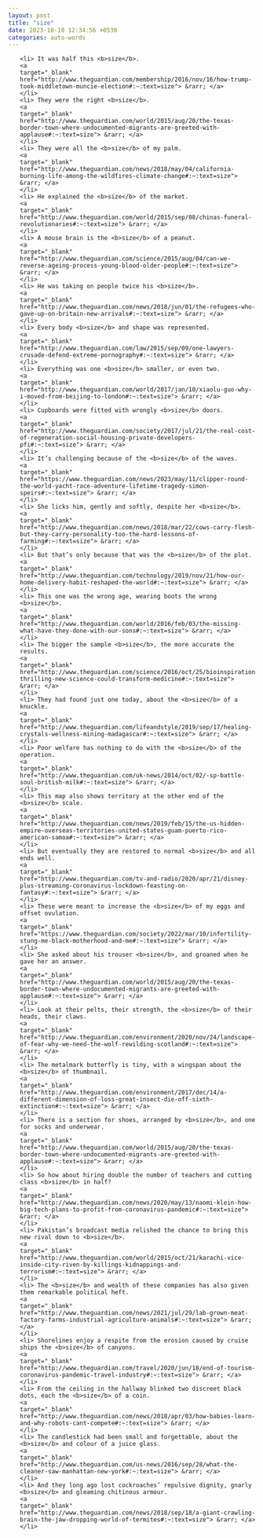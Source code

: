 ```yaml
---
layout: post
title: "size"
date: 2023-10-10 12:34:56 +0530
categories: auto-words
---
```

<ol>

    <li> It was half this <b>size</b>.
    <a 
    target="_blank" 
    href="http://www.theguardian.com/membership/2016/nov/16/how-trump-took-middletown-muncie-election#:~:text=size"> &rarr; </a>
    </li>
    <li> They were the right <b>size</b>.
    <a 
    target="_blank" 
    href="http://www.theguardian.com/world/2015/aug/20/the-texas-border-town-where-undocumented-migrants-are-greeted-with-applause#:~:text=size"> &rarr; </a>
    </li>
    <li> They were all the <b>size</b> of my palm.
    <a 
    target="_blank" 
    href="http://www.theguardian.com/news/2018/may/04/california-burning-life-among-the-wildfires-climate-change#:~:text=size"> &rarr; </a>
    </li>
    <li> He explained the <b>size</b> of the market.
    <a 
    target="_blank" 
    href="http://www.theguardian.com/world/2015/sep/08/chinas-funeral-revolutionaries#:~:text=size"> &rarr; </a>
    </li>
    <li> A mouse brain is the <b>size</b> of a peanut.
    <a 
    target="_blank" 
    href="http://www.theguardian.com/science/2015/aug/04/can-we-reverse-ageing-process-young-blood-older-people#:~:text=size"> &rarr; </a>
    </li>
    <li> He was taking on people twice his <b>size</b>.
    <a 
    target="_blank" 
    href="http://www.theguardian.com/news/2018/jun/01/the-refugees-who-gave-up-on-britain-new-arrivals#:~:text=size"> &rarr; </a>
    </li>
    <li> Every body <b>size</b> and shape was represented.
    <a 
    target="_blank" 
    href="http://www.theguardian.com/law/2015/sep/09/one-lawyers-crusade-defend-extreme-pornography#:~:text=size"> &rarr; </a>
    </li>
    <li> Everything was one <b>size</b> smaller, or even two.
    <a 
    target="_blank" 
    href="http://www.theguardian.com/world/2017/jan/10/xiaolu-guo-why-i-moved-from-beijing-to-london#:~:text=size"> &rarr; </a>
    </li>
    <li> Cupboards were fitted with wrongly <b>size</b> doors.
    <a 
    target="_blank" 
    href="http://www.theguardian.com/society/2017/jul/21/the-real-cost-of-regeneration-social-housing-private-developers-pfi#:~:text=size"> &rarr; </a>
    </li>
    <li> It’s challenging because of the <b>size</b> of the waves.
    <a 
    target="_blank" 
    href="https://www.theguardian.com/news/2023/may/11/clipper-round-the-world-yacht-race-adventure-lifetime-tragedy-simon-speirs#:~:text=size"> &rarr; </a>
    </li>
    <li> She licks him, gently and softly, despite her <b>size</b>.
    <a 
    target="_blank" 
    href="http://www.theguardian.com/news/2018/mar/22/cows-carry-flesh-but-they-carry-personality-too-the-hard-lessons-of-farming#:~:text=size"> &rarr; </a>
    </li>
    <li> But that’s only because that was the <b>size</b> of the plot.
    <a 
    target="_blank" 
    href="http://www.theguardian.com/technology/2019/nov/21/how-our-home-delivery-habit-reshaped-the-world#:~:text=size"> &rarr; </a>
    </li>
    <li> This one was the wrong age, wearing boots the wrong <b>size</b>.
    <a 
    target="_blank" 
    href="http://www.theguardian.com/world/2016/feb/03/the-missing-what-have-they-done-with-our-sons#:~:text=size"> &rarr; </a>
    </li>
    <li> The bigger the sample <b>size</b>, the more accurate the results.
    <a 
    target="_blank" 
    href="http://www.theguardian.com/science/2016/oct/25/bioinspiration-thrilling-new-science-could-transform-medicine#:~:text=size"> &rarr; </a>
    </li>
    <li> They had found just one today, about the <b>size</b> of a knuckle.
    <a 
    target="_blank" 
    href="http://www.theguardian.com/lifeandstyle/2019/sep/17/healing-crystals-wellness-mining-madagascar#:~:text=size"> &rarr; </a>
    </li>
    <li> Poor welfare has nothing to do with the <b>size</b> of the operation.
    <a 
    target="_blank" 
    href="http://www.theguardian.com/uk-news/2014/oct/02/-sp-battle-soul-british-milk#:~:text=size"> &rarr; </a>
    </li>
    <li> This map also shows territory at the other end of the <b>size</b> scale.
    <a 
    target="_blank" 
    href="http://www.theguardian.com/news/2019/feb/15/the-us-hidden-empire-overseas-territories-united-states-guam-puerto-rico-american-samoa#:~:text=size"> &rarr; </a>
    </li>
    <li> But eventually they are restored to normal <b>size</b> and all ends well.
    <a 
    target="_blank" 
    href="http://www.theguardian.com/tv-and-radio/2020/apr/21/disney-plus-streaming-coronavirus-lockdown-feasting-on-fantasy#:~:text=size"> &rarr; </a>
    </li>
    <li> These were meant to increase the <b>size</b> of my eggs and offset ovulation.
    <a 
    target="_blank" 
    href="https://www.theguardian.com/society/2022/mar/10/infertility-stung-me-black-motherhood-and-me#:~:text=size"> &rarr; </a>
    </li>
    <li> She asked about his trouser <b>size</b>, and groaned when he gave her an answer.
    <a 
    target="_blank" 
    href="http://www.theguardian.com/world/2015/aug/20/the-texas-border-town-where-undocumented-migrants-are-greeted-with-applause#:~:text=size"> &rarr; </a>
    </li>
    <li> Look at their pelts, their strength, the <b>size</b> of their heads, their claws.
    <a 
    target="_blank" 
    href="http://www.theguardian.com/environment/2020/nov/24/landscape-of-fear-why-we-need-the-wolf-rewilding-scotland#:~:text=size"> &rarr; </a>
    </li>
    <li> The metalmark butterfly is tiny, with a wingspan about the <b>size</b> of thumbnail.
    <a 
    target="_blank" 
    href="http://www.theguardian.com/environment/2017/dec/14/a-different-dimension-of-loss-great-insect-die-off-sixth-extinction#:~:text=size"> &rarr; </a>
    </li>
    <li> There is a section for shoes, arranged by <b>size</b>, and one for socks and underwear.
    <a 
    target="_blank" 
    href="http://www.theguardian.com/world/2015/aug/20/the-texas-border-town-where-undocumented-migrants-are-greeted-with-applause#:~:text=size"> &rarr; </a>
    </li>
    <li> So how about hiring double the number of teachers and cutting class <b>size</b> in half?
    <a 
    target="_blank" 
    href="http://www.theguardian.com/news/2020/may/13/naomi-klein-how-big-tech-plans-to-profit-from-coronavirus-pandemic#:~:text=size"> &rarr; </a>
    </li>
    <li> Pakistan’s broadcast media relished the chance to bring this new rival down to <b>size</b>.
    <a 
    target="_blank" 
    href="http://www.theguardian.com/world/2015/oct/21/karachi-vice-inside-city-riven-by-killings-kidnappings-and-terrorism#:~:text=size"> &rarr; </a>
    </li>
    <li> The <b>size</b> and wealth of these companies has also given them remarkable political heft.
    <a 
    target="_blank" 
    href="http://www.theguardian.com/news/2021/jul/29/lab-grown-meat-factory-farms-industrial-agriculture-animals#:~:text=size"> &rarr; </a>
    </li>
    <li> Shorelines enjoy a respite from the erosion caused by cruise ships the <b>size</b> of canyons.
    <a 
    target="_blank" 
    href="http://www.theguardian.com/travel/2020/jun/18/end-of-tourism-coronavirus-pandemic-travel-industry#:~:text=size"> &rarr; </a>
    </li>
    <li> From the ceiling in the hallway blinked two discreet black dots, each the <b>size</b> of a coin.
    <a 
    target="_blank" 
    href="http://www.theguardian.com/news/2018/apr/03/how-babies-learn-and-why-robots-cant-compete#:~:text=size"> &rarr; </a>
    </li>
    <li> The candlestick had been small and forgettable, about the <b>size</b> and colour of a juice glass.
    <a 
    target="_blank" 
    href="http://www.theguardian.com/us-news/2016/sep/28/what-the-cleaner-saw-manhattan-new-york#:~:text=size"> &rarr; </a>
    </li>
    <li> And they long ago lost cockroaches’ repulsive dignity, gnarly <b>size</b> and gleaming chitinous armour.
    <a 
    target="_blank" 
    href="http://www.theguardian.com/news/2018/sep/18/a-giant-crawling-brain-the-jaw-dropping-world-of-termites#:~:text=size"> &rarr; </a>
    </li>